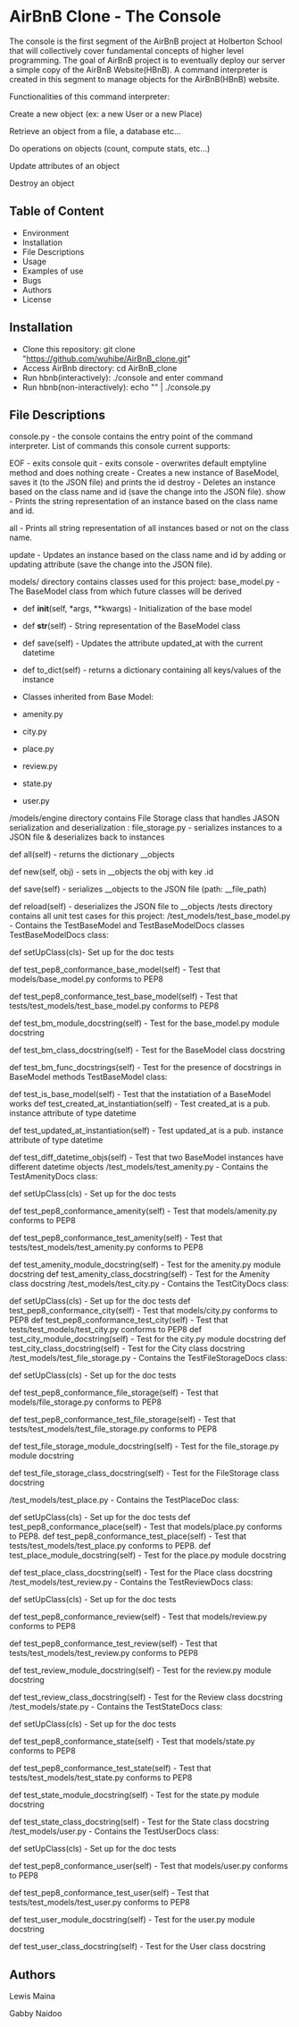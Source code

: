 #			AirBnB Clone - The Console

The console is the first segment of the AirBnB project at Holberton School that will collectively cover fundamental concepts of higher level programming.
The goal of AirBnB project is to eventually deploy our server a simple copy of the AirBnB Website(HBnB).
A command interpreter is created in this segment to manage objects for the AirBnB(HBnB) website.

Functionalities of this command interpreter:

Create a new object (ex: a new User or a new Place)

Retrieve an object from a file, a database etc...

Do operations on objects (count, compute stats, etc...)

Update attributes of an object

Destroy an object

## Table of Content

- Environment
- Installation
- File Descriptions
- Usage
- Examples of use
- Bugs
- Authors
- License

## Installation

- Clone this repository: git clone "https://github.com/wuhibe/AirBnB_clone.git"
- Access AirBnb directory: cd AirBnB_clone
- Run hbnb(interactively): ./console and enter command
- Run hbnb(non-interactively): echo "<command>" | ./console.py

## File Descriptions

console.py - the console contains the entry point of the command interpreter. List of commands this console current supports:

EOF - exits console
quit - exits console
<emptyline> - overwrites default emptyline method and does nothing
create - Creates a new instance of BaseModel, saves it (to the JSON file) and prints the id
destroy - Deletes an instance based on the class name and id (save the change into the JSON file).
show - Prints the string representation of an instance based on the class name and id.

all - Prints all string representation of all instances based or not on the class name.

update - Updates an instance based on the class name and id by adding or updating attribute (save the change into the JSON file).

models/ directory contains classes used for this project:
base_model.py - The BaseModel class from which future classes will be derived

- def __init__(self, *args, **kwargs) - Initialization of the base model

- def __str__(self) - String representation of the BaseModel class

- def save(self) - Updates the attribute updated_at with the current datetime

- def to_dict(self) - returns a dictionary containing all keys/values of the instance

- Classes inherited from Base Model:

- amenity.py
- city.py
- place.py
- review.py
- state.py
- user.py

/models/engine directory contains File Storage class that handles JASON serialization and deserialization :
file_storage.py - serializes instances to a JSON file & deserializes back to instances

def all(self) - returns the dictionary __objects

def new(self, obj) - sets in __objects the obj with key .id

def save(self) - serializes __objects to the JSON file (path: __file_path)

def reload(self) - deserializes the JSON file to __objects
/tests directory contains all unit test cases for this project:
/test_models/test_base_model.py - Contains the TestBaseModel and TestBaseModelDocs classes TestBaseModelDocs class:

def setUpClass(cls)- Set up for the doc tests

def test_pep8_conformance_base_model(self) - Test that models/base_model.py conforms to PEP8

def test_pep8_conformance_test_base_model(self) - Test that tests/test_models/test_base_model.py conforms to PEP8

def test_bm_module_docstring(self) - Test for the base_model.py module docstring

def test_bm_class_docstring(self) - Test for the BaseModel class docstring

def test_bm_func_docstrings(self) - Test for the presence of docstrings in BaseModel methods
TestBaseModel class:

def test_is_base_model(self) - Test that the instatiation of a BaseModel works
def test_created_at_instantiation(self) - Test created_at is a pub. instance attribute of type datetime

def test_updated_at_instantiation(self) - Test updated_at is a pub. instance attribute of type datetime

def test_diff_datetime_objs(self) - Test that two BaseModel instances have different datetime objects
/test_models/test_amenity.py - Contains the TestAmenityDocs class:

def setUpClass(cls) - Set up for the doc tests

def test_pep8_conformance_amenity(self) - Test that models/amenity.py conforms to PEP8

def test_pep8_conformance_test_amenity(self) - Test that tests/test_models/test_amenity.py conforms to PEP8

def test_amenity_module_docstring(self) - Test for the amenity.py module docstring
def test_amenity_class_docstring(self) - Test for the Amenity class docstring
/test_models/test_city.py - Contains the TestCityDocs class:

def setUpClass(cls) - Set up for the doc tests
def test_pep8_conformance_city(self) - Test that models/city.py conforms to PEP8
def test_pep8_conformance_test_city(self) - Test that tests/test_models/test_city.py conforms to PEP8
def test_city_module_docstring(self) - Test for the city.py module docstring
def test_city_class_docstring(self) - Test for the City class docstring
/test_models/test_file_storage.py - Contains the TestFileStorageDocs class:

def setUpClass(cls) - Set up for the doc tests

def test_pep8_conformance_file_storage(self) - Test that models/file_storage.py conforms to PEP8

def test_pep8_conformance_test_file_storage(self) - Test that tests/test_models/test_file_storage.py conforms to PEP8

def test_file_storage_module_docstring(self) - Test for the file_storage.py module docstring

def test_file_storage_class_docstring(self) - Test for the FileStorage class docstring

/test_models/test_place.py - Contains the TestPlaceDoc class:

def setUpClass(cls) - Set up for the doc tests
def test_pep8_conformance_place(self) - Test that models/place.py conforms to PEP8.
def test_pep8_conformance_test_place(self) - Test that tests/test_models/test_place.py conforms to PEP8.
def test_place_module_docstring(self) - Test for the place.py module docstring

def test_place_class_docstring(self) - Test for the Place class docstring
/test_models/test_review.py - Contains the TestReviewDocs class:

def setUpClass(cls) - Set up for the doc tests

def test_pep8_conformance_review(self) - Test that models/review.py conforms to PEP8

def test_pep8_conformance_test_review(self) - Test that tests/test_models/test_review.py conforms to PEP8

def test_review_module_docstring(self) - Test for the review.py module docstring

def test_review_class_docstring(self) - Test for the Review class docstring
/test_models/state.py - Contains the TestStateDocs class:

def setUpClass(cls) - Set up for the doc tests

def test_pep8_conformance_state(self) - Test that models/state.py conforms to PEP8

def test_pep8_conformance_test_state(self) - Test that tests/test_models/test_state.py conforms to PEP8

def test_state_module_docstring(self) - Test for the state.py module docstring

def test_state_class_docstring(self) - Test for the State class docstring
/test_models/user.py - Contains the TestUserDocs class:

def setUpClass(cls) - Set up for the doc tests

def test_pep8_conformance_user(self) - Test that models/user.py conforms to PEP8

def test_pep8_conformance_test_user(self) - Test that tests/test_models/test_user.py conforms to PEP8

def test_user_module_docstring(self) - Test for the user.py module docstring

def test_user_class_docstring(self) - Test for the User class docstring

## Authors
Lewis Maina

Gabby Naidoo
